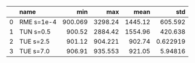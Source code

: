 |    | name       |     min |      max |    mean |        std |
|---:|:-----------|--------:|---------:|--------:|-----------:|
|  0 | RME s=1e-4 | 900.069 | 3298.24  | 1445.12 | 605.592    |
|  1 | TUN s=0.5  | 900.52  | 2884.42  | 1554.96 | 420.638    |
|  2 | TUE s=2.5  | 901.12  |  904.221 |  902.74 |   0.622919 |
|  3 | TUE s=7.0  | 906.91  |  935.553 |  921.05 |   5.94816  |